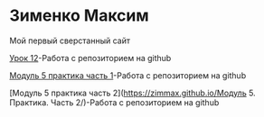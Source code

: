 # Зименко Максим
Мой первый сверстанный сайт

[Урок 12](https://zimmax.github.io/lesson_12/ "задание урок 12")-Работа с репозиторием на github  

[Модуль 5 практика часть 1](https://zimmax.github.io/project_practice1/src/)-Работа с репозиторием на  github

[Модуль 5 практика часть 2](https://zimmax.github.io/Модуль 5. Практика. Часть 2/)-Работа с репозиторием на github
